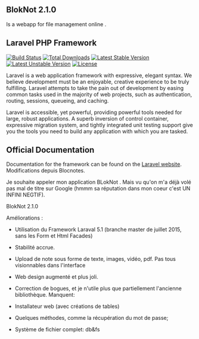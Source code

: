 ## BlokNot 2.1.0

Is a webapp for file management online . 






## Laravel PHP Framework

[![Build Status](https://travis-ci.org/laravel/framework.svg)](https://travis-ci.org/laravel/framework)
[![Total Downloads](https://poser.pugx.org/laravel/framework/d/total.svg)](https://packagist.org/packages/laravel/framework)
[![Latest Stable Version](https://poser.pugx.org/laravel/framework/v/stable.svg)](https://packagist.org/packages/laravel/framework)
[![Latest Unstable Version](https://poser.pugx.org/laravel/framework/v/unstable.svg)](https://packagist.org/packages/laravel/framework)
[![License](https://poser.pugx.org/laravel/framework/license.svg)](https://packagist.org/packages/laravel/framework)

Laravel is a web application framework with expressive, elegant syntax. We believe development must be an enjoyable, creative experience to be truly fulfilling. Laravel attempts to take the pain out of development by easing common tasks used in the majority of web projects, such as authentication, routing, sessions, queueing, and caching.

Laravel is accessible, yet powerful, providing powerful tools needed for large, robust applications. A superb inversion of control container, expressive migration system, and tightly integrated unit testing support give you the tools you need to build any application with which you are tasked.

## Official Documentation

Documentation for the framework can be found on the [Laravel website](http://laravel.com/docs).
Modifications depuis Blocnotes.

Je souhaite appeler mon application BLokNot . Mais vu qu'on m'a déjà volé pas mal de titre sur Google (hmmm sa réputation dans mon coeur c'est UN INFINI NEGTIF).

BlokNot 2.1.0

Améliorations :

- Utilisation du Framework Laraval 5.1 (branche master de juillet 2015, sans les Form et Html Facades)
- Stabilité accrue.
- Upload de note sous forme de texte, images, vidéo, pdf. Pas tous visionnables dans l'interface
- Web design augmenté et plus joli.
- Correction de bogues, et je n'utile plus que partiellement l'ancienne bibliothèque.
Manquent:

- Installateur web (avec créations de tables)
- Quelques méthodes, comme la récupération du mot de passe;
- Système de fichier complet: db&fs
